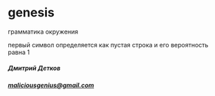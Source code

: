 # genesis

грамматика окружения

первый символ определяется как пустая строка и его вероятность равна 1

##### Дмитрий Детков
##### maliciousgenius@gmail.com
